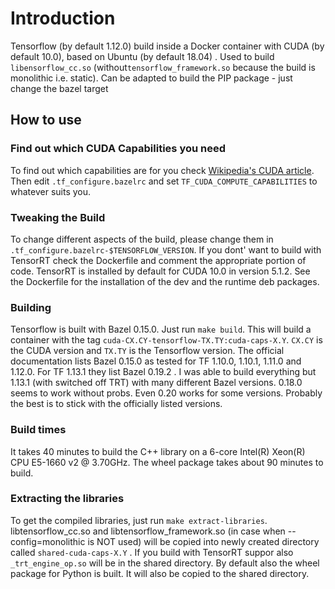 # Introduction
Tensorflow (by default 1.12.0) build inside a Docker container with CUDA (by default 10.0), based on Ubuntu (by default 18.04) . Used to build `libensorflow_cc.so` (without`tensorflow_framework.so` because the build is monolithic i.e. static). Can be adapted to build the PIP package - just change the bazel target

## How to use

### Find out which CUDA Capabilities you need
To find out which capabilities are for you check [Wikipedia's CUDA article](https://en.wikipedia.org/wiki/CUDA). Then edit `.tf_configure.bazelrc` and set `TF_CUDA_COMPUTE_CAPABILITIES` to whatever suits you.

### Tweaking the Build
To change different aspects of the build, please change them in `.tf_configure.bazelrc-$TENSORFLOW_VERSION`. If you dont' want to build with TensorRT check the Dockerfile and comment the appropriate portion of code. TensorRT is installed by default for CUDA 10.0 in version 5.1.2. See the Dockerfile for the installation of the dev and the runtime deb packages.

### Building
Tensorflow is built with Bazel 0.15.0. Just run `make build`. This will build a container with the tag `cuda-CX.CY-tensorflow-TX.TY:cuda-caps-X.Y`. `CX.CY` is the CUDA version and `TX.TY` is the Tensorflow version. The official documentation lists Bazel 0.15.0 as tested for TF 1.10.0, 1.10.1, 1.11.0 and 1.12.0. For TF 1.13.1 they list Bazel 0.19.2 . I was able to build everything but 1.13.1 (with switched off TRT) with many different Bazel versions. 0.18.0 seems to work without probs. Even 0.20 works for some versions. Probably the best is to stick with the officially listed versions.

### Build times
It takes 40 minutes to build the C++ library on a 6-core Intel(R) Xeon(R) CPU E5-1660 v2 @ 3.70GHz. The wheel package takes about 90 minutes to build.


### Extracting the libraries
To get the compiled libraries, just run `make extract-libraries`. libtensorflow_cc.so and libtensorflow_framework.so (in case  when --config=monolithic is NOT used) will be copied into newly created directory called `shared-cuda-caps-X.Y` . If you build with TensorRT suppor also `_trt_engine_op.so` will be in the shared directory. By default also the wheel package for Python is built. It will also be copied to the shared directory.
